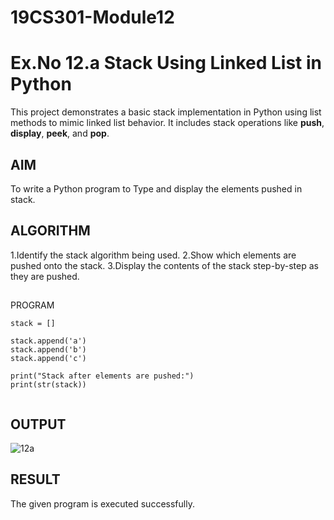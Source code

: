# 19CS301-Module12
# Ex.No 12.a Stack Using Linked List in Python

This project demonstrates a basic stack implementation in Python using list methods to mimic linked list behavior. It includes stack operations like **push**, **display**, **peek**, and **pop**.

## AIM

To write a Python program to Type and display the elements pushed in stack.

## ALGORITHM

1.Identify the stack algorithm being used.
2.Show which elements are pushed onto the stack.
3.Display the contents of the stack step-by-step as they are pushed.

## 
PROGRAM

```
stack = []

stack.append('a')
stack.append('b')
stack.append('c')

print("Stack after elements are pushed:")
print(str(stack))


```
## OUTPUT
![12a](https://github.com/user-attachments/assets/7f630a37-5ec8-43f8-887a-7505ddd7e014)

## RESULT
The given program is executed successfully.



